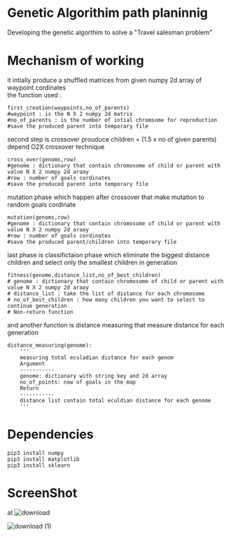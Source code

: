 # Genetic Algorithim path planinnig
Developing the genetic algorthim to solve a "Travel salesman problem" </br> 
# Mechanism of working
it intially produce a shuffled matrices from given numpy 2d array of waypoint cordinates </br>
the function used :
```
first_creation(waypoints,no_of_parents)
#waypoint : is the N X 2 numpy 2d matrix
#no_of_parents : is the number of intial chromsome for reproduction 
#save the produced parent into temporary file
```
second step is crossover prouduce children = (1.5 x no of given parents) depend O2X crossover technique
```
cross_over(genoms,row)
#genome : dictionary that contain chromosome of child or parent with value N X 2 numpy 2d araay 
#row : number of goals cordinates
#save the produced parent into temporary file
```
mutation phase which happen after crossover that make mutation to random goals cordinate 
```
mutation(genoms,row)
#genome : dictionary that contain chromosome of child or parent with value N X 2 numpy 2d araay 
#row : number of goals cordinates
#save the produced parent/children into temporary file
```
last phase is classifictaion phase which eliminate the biggest distance children and select only the smallest children in generation
```
fitness(genome,distance_list,no_of_best_children)
# genome : dictionary that contain chromosome of child or parent with value N X 2 numpy 2d araay  
# distance_list : take the list of distance for each chromosome
# no_of_best_children : how many children you want to select to continue generation
# Non-return function 
```
and another function is distance measuring that measure distance for each generation 
```
distance_measuring(genome):
    '''
    measuring total eculadian distance for each genom
    Argument
    -----------
    genome: dictionary with string key and 2d array
    no_of_points: now of goals in the map
    Return
    -----------
    distance list contain total eculdian distance for each genome
    '''
 ```
# Dependencies
```
pip3 install numpy
pip3 install matplotlib
pip3 install sklearn
```
# ScreenShot 
at 
![download](https://user-images.githubusercontent.com/81301684/155792995-11cdd46f-906f-45e1-aaaa-9b48bf284dd4.png)

![download (1)](https://user-images.githubusercontent.com/81301684/155795104-a71b5550-8c4f-40c3-9646-9ce539cacda7.png)
